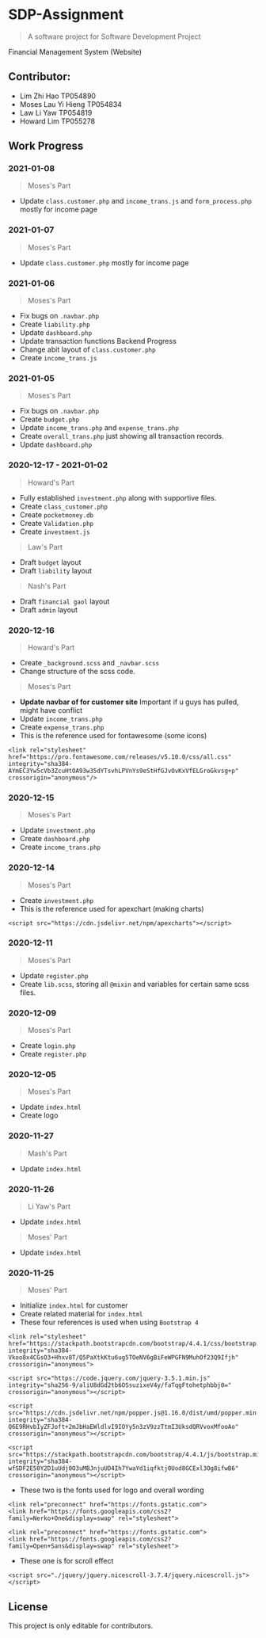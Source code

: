 # SDP-Assignment
> A software project for Software Development Project

Financial Management System (Website)

## Contributor:
- Lim Zhi Hao         TP054890
- Moses Lau Yi Hieng  TP054834
- Law Li Yaw          TP054819
- Howard Lim          TP055278

## Work Progress

### 2021-01-08
> Moses's Part
- Update ```class.customer.php``` and ```income_trans.js``` and ```form_process.php``` mostly for income page

### 2021-01-07
> Moses's Part
- Update ```class.customer.php``` mostly for income page

### 2021-01-06
> Moses's Part
- Fix bugs on ```.navbar.php```
- Create ```liability.php```
- Update ```dashboard.php```
- Update transaction functions
Backend Progress
- Change abit layout of ```class.customer.php```
- Create ```income_trans.js```

### 2021-01-05
> Moses's Part
- Fix bugs on ```.navbar.php```
- Create ```budget.php```
- Update ```income_trans.php``` and ```expense_trans.php```
- Create ```overall_trans.php``` just showing all transaction records.
- Update ```dashboard.php```

### 2020-12-17 - 2021-01-02
> Howard's Part
- Fully established ```investment.php``` along with supportive files.
- Create ```class_customer.php```
- Create ```pocketmoney.db```
- Create ```Validation.php```
- Create ```investment.js```

> Law's Part
- Draft ```budget``` layout
- Draft ```liability``` layout

> Nash's Part
- Draft ```financial gaol``` layout
- Draft ```admin``` layout
### 2020-12-16
> Howard's Part
- Create ```_background.scss``` and ```_navbar.scss```
- Change structure of the scss code.

> Moses's Part
- **Update navbar of for customer site** Important if u guys has pulled, might have conflict
- Update ```income_trans.php```
- Create ```expense_trans.php```
- This is the reference used for fontawesome (some icons)
```
<link rel="stylesheet" href="https://pro.fontawesome.com/releases/v5.10.0/css/all.css" integrity="sha384-AYmEC3Yw5cVb3ZcuHtOA93w35dYTsvhLPVnYs9eStHfGJvOvKxVfELGroGkvsg+p" crossorigin="anonymous"/>
```
### 2020-12-15
> Moses's Part
- Update ```investment.php```
- Create ```dashboard.php```
- Create ```income_trans.php```
### 2020-12-14
> Moses's Part
- Create ```investment.php```
- This is the reference used for apexchart (making charts)
```
<script src="https://cdn.jsdelivr.net/npm/apexcharts"></script>
```
### 2020-12-11
> Moses's Part
- Update ```register.php```
- Create ```lib.scss```, storing all ```@mixin``` and variables for certain same scss files.
### 2020-12-09
> Moses's Part
- Create ```login.php```
- Create ```register.php```
### 2020-12-05
> Moses's Part
- Update ```index.html```
- Create logo
### 2020-11-27
> Mash's Part
- Update ```index.html```
### 2020-11-26
> Li Yaw's Part
- Update ```index.html```

> Moses' Part
- Update ```index.html```
### 2020-11-25
> Moses' Part
- Initialize ```index.html``` for customer
- Create related material for ```index.html```
- These four references is used when using ```Bootstrap 4``` 
``` 
<link rel="stylesheet" href="https://stackpath.bootstrapcdn.com/bootstrap/4.4.1/css/bootstrap.min.css" integrity="sha384-Vkoo8x4CGsO3+Hhxv8T/Q5PaXtkKtu6ug5TOeNV6gBiFeWPGFN9MuhOf23Q9Ifjh" crossorigin="anonymous">
```
```
<script src="https://code.jquery.com/jquery-3.5.1.min.js" integrity="sha256-9/aliU8dGd2tb6OSsuzixeV4y/faTqgFtohetphbbj0=" crossorigin="anonymous"></script>
```
```
<script src="https://cdn.jsdelivr.net/npm/popper.js@1.16.0/dist/umd/popper.min.js" integrity="sha384-Q6E9RHvbIyZFJoft+2mJbHaEWldlvI9IOYy5n3zV9zzTtmI3UksdQRVvoxMfooAo" crossorigin="anonymous"></script>
```
```
<script src="https://stackpath.bootstrapcdn.com/bootstrap/4.4.1/js/bootstrap.min.js" integrity="sha384-wfSDF2E50Y2D1uUdj0O3uMBJnjuUD4Ih7YwaYd1iqfktj0Uod8GCExl3Og8ifwB6" crossorigin="anonymous"></script>
```
- These two is the fonts used for logo and overall wording
```
<link rel="preconnect" href="https://fonts.gstatic.com">
<link href="https://fonts.googleapis.com/css2?family=Nerko+One&display=swap" rel="stylesheet">
```
```
<link rel="preconnect" href="https://fonts.gstatic.com">
<link href="https://fonts.googleapis.com/css2?family=Open+Sans&display=swap" rel="stylesheet">
```
- These one is for scroll effect
```
<script src="./jquery/jquery.nicescroll-3.7.4/jquery.nicescroll.js"></script>
```
## License 
This project is only editable for contributors.
